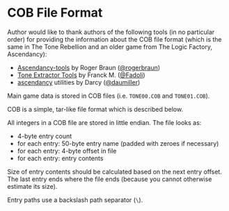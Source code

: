 ﻿COB File Format
===============

Author would like to thank authors of the following tools (in no particular order) for providing the information about the COB file format (which is the same in The Tone Rebellion and an older game from The Logic Factory, Ascendancy):

- [Ascendancy-tools][rogerbraun.ascendancy-tools] by Roger Braun ([@rogerbraun][rogerbraun])
- [Tone Extractor Tools][fadoli.tone-rebellion-extractor] by Franck M. ([@Fadoli][fadoli])
- [ascendancy][daumiller.ascendancy] utilities by Darcy ([@daumiller][daumiller])

Main game data is stored in COB files (i.e. `TONE00.COB` and `TONE01.COB`).

COB is a simple, tar-like file format which is described below.

All integers in a COB file are stored in little endian. The file looks as:

- 4-byte entry count
- for each entry: 50-byte entry name (padded with zeroes if necessary)
- for each entry: 4-byte offset in file
- for each entry: entry contents

Size of entry contents should be calculated based on the next entry offset. The
last entry ends where the file ends (because you cannot otherwise estimate its
size).

Entry paths use a backslash path separator (`\`).

[daumiller.ascendancy]: https://github.com/daumiller/ascendancy
[daumiller]: https://github.com/daumiller
[fadoli.tone-rebellion-extractor]: https://github.com/Fadoli/Tone-rebellion-extractor
[fadoli]: https://github.com/Fadoli
[rogerbraun.ascendancy-tools]: https://github.com/rogerbraun/Ascendancy-tools
[rogerbraun]: https://github.com/rogerbraun

